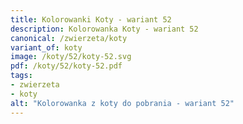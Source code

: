 ```yaml
---
title: Kolorowanki Koty - wariant 52
description: Kolorowanka Koty - wariant 52
canonical: /zwierzeta/koty
variant_of: koty
image: /koty/52/koty-52.svg
pdf: /koty/52/koty-52.pdf
tags:
- zwierzeta
- koty
alt: "Kolorowanka z koty do pobrania - wariant 52"
---
```

